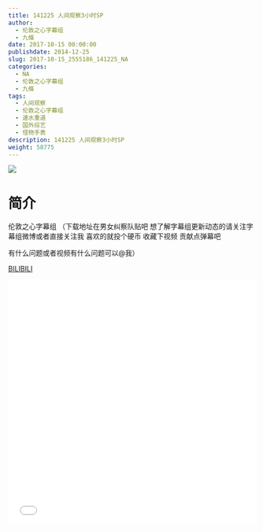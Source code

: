 ```yaml
---
title: 141225 人间观察3小时SP
author: 
  - 伦敦之心字幕组
  - 九條
date: 2017-10-15 00:00:00
publishdate: 2014-12-25
slug: 2017-10-15_2555186_141225_NA
categories: 
  - NA
  - 伦敦之心字幕组
  - 九條
tags: 
  - 人间观察
  - 伦敦之心字幕组
  - 速水重道
  - 国外综艺
  - 怪物手表
description: 141225 人间观察3小时SP
weight: 58775
---
```


![](https://i.imgur.com/PpbilKe.jpg)

# 简介  
伦敦之心字幕组 （下载地址在男女纠察队贴吧 想了解字幕组更新动态的请关注字幕组微博或者直接关注我 喜欢的就投个硬币 收藏下视频 贡献点弹幕吧
有什么问题或者视频有什么问题可以@我）

  [BILIBILI](https://www.bilibili.com/video/av2555186/)


  <iframe src="//www.bilibili.com/html/html5player.html?cid=3992000&aid=2555186" width="100%" height="500" frameborder="0" allowfullscreen="allowfullscreen"></iframe>
